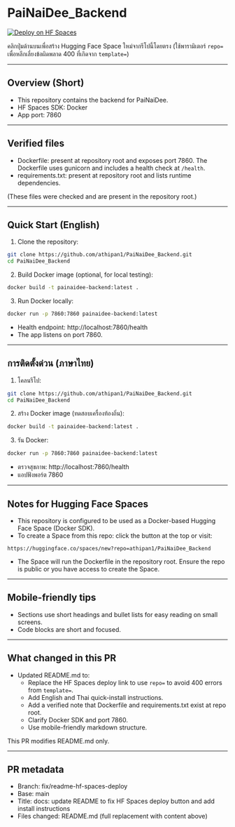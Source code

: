 # PaiNaiDee_Backend

[![Deploy on HF Spaces](https://huggingface.co/spaces/button)](https://huggingface.co/spaces/new?repo=athipan1/PaiNaiDee_Backend)

คลิกปุ่มด้านบนเพื่อสร้าง Hugging Face Space ใหม่จากรีโปนี้โดยตรง (ใช้พารามิเตอร์ `repo=` เพื่อหลีกเลี่ยงข้อผิดพลาด 400 ที่เกิดจาก `template=`)

---

## Overview (Short)

- This repository contains the backend for PaiNaiDee.
- HF Spaces SDK: Docker
- App port: 7860

---

## Verified files

- Dockerfile: present at repository root and exposes port 7860. The Dockerfile uses gunicorn and includes a health check at `/health`.
- requirements.txt: present at repository root and lists runtime dependencies.

(These files were checked and are present in the repository root.)

---

## Quick Start (English)

1. Clone the repository:

```bash
git clone https://github.com/athipan1/PaiNaiDee_Backend.git
cd PaiNaiDee_Backend
```

2. Build Docker image (optional, for local testing):

```bash
docker build -t painaidee-backend:latest .
```

3. Run Docker locally:

```bash
docker run -p 7860:7860 painaidee-backend:latest
```

- Health endpoint: http://localhost:7860/health
- The app listens on port 7860.

---

## การติดตั้งด่วน (ภาษาไทย)

1. โคลนรีโป:

```bash
git clone https://github.com/athipan1/PaiNaiDee_Backend.git
cd PaiNaiDee_Backend
```

2. สร้าง Docker image (ทดสอบเครื่องท้องถิ่น):

```bash
docker build -t painaidee-backend:latest .
```

3. รัน Docker:

```bash
docker run -p 7860:7860 painaidee-backend:latest
```

- ตรวจสุขภาพ: http://localhost:7860/health
- แอปฟังพอร์ต 7860

---

## Notes for Hugging Face Spaces

- This repository is configured to be used as a Docker-based Hugging Face Space (Docker SDK).
- To create a Space from this repo: click the button at the top or visit:

```
https://huggingface.co/spaces/new?repo=athipan1/PaiNaiDee_Backend
```

- The Space will run the Dockerfile in the repository root. Ensure the repo is public or you have access to create the Space.

---

## Mobile-friendly tips

- Sections use short headings and bullet lists for easy reading on small screens.
- Code blocks are short and focused.

---

## What changed in this PR

- Updated README.md to:
  - Replace the HF Spaces deploy link to use `repo=` to avoid 400 errors from `template=`.
  - Add English and Thai quick-install instructions.
  - Add a verified note that Dockerfile and requirements.txt exist at repo root.
  - Clarify Docker SDK and port 7860.
  - Use mobile-friendly markdown structure.

This PR modifies README.md only.

---

## PR metadata
- Branch: fix/readme-hf-spaces-deploy
- Base: main
- Title: docs: update README to fix HF Spaces deploy button and add install instructions
- Files changed: README.md (full replacement with content above)